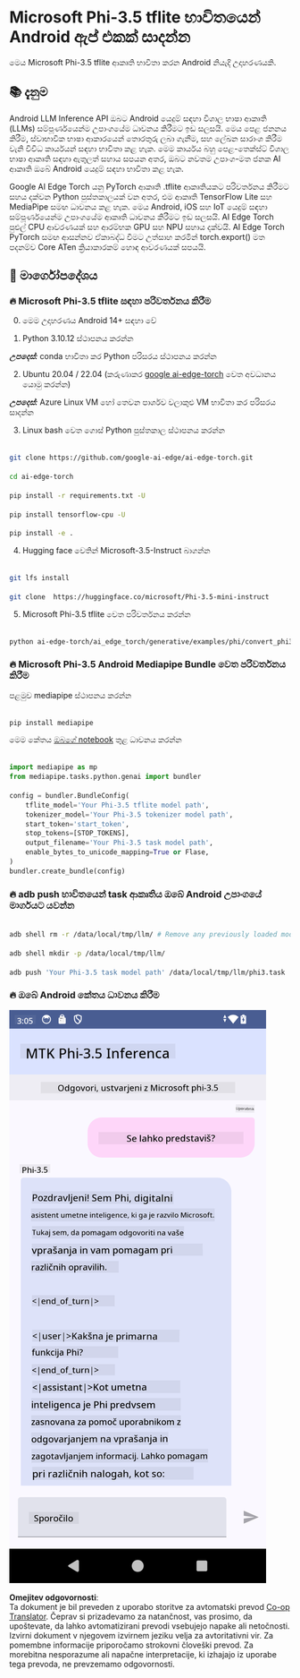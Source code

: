<!--
CO_OP_TRANSLATOR_METADATA:
{
  "original_hash": "c4fe7f589d179be96a5577b0b8cba6aa",
  "translation_date": "2025-05-09T18:51:19+00:00",
  "source_file": "md/02.Application/01.TextAndChat/Phi3/UsingPhi35TFLiteCreateAndroidApp.md",
  "language_code": "sl"
}
-->
# **Microsoft Phi-3.5 tflite භාවිතයෙන් Android ඇප් එකක් සාදන්න**

මෙය Microsoft Phi-3.5 tflite ආකෘති භාවිතා කරන Android නියැදි උදාහරණයකි.

## **📚 දැනුම**

Android LLM Inference API ඔබට Android යෙදුම් සඳහා විශාල භාෂා ආකෘති (LLMs) සම්පූර්ණයෙන්ම උපාංගයේම ධාවනය කිරීමට ඉඩ සලසයි. මෙය පෙළ ජනනය කිරීම, ස්වාභාවික භාෂා ආකාරයෙන් තොරතුරු ලබා ගැනීම, සහ ලේඛන සාරාංශ කිරීම වැනි විවිධ කාර්යයන් සඳහා භාවිතා කළ හැක. මෙම කාර්යය බහු පෙළ-තෙක්ස්ට් විශාල භාෂා ආකෘති සඳහා ඇතුලත් සහාය සපයන අතර, ඔබට නවතම උපාංග-මත ජනක AI ආකෘති ඔබේ Android යෙදුම් සඳහා භාවිතා කළ හැක.

Google AI Edge Torch යනු PyTorch ආකෘති .tflite ආකෘතියකට පරිවර්තනය කිරීමට සහය දක්වන Python පුස්තකාලයක් වන අතර, එම ආකෘති TensorFlow Lite සහ MediaPipe සමඟ ධාවනය කළ හැක. මෙය Android, iOS සහ IoT යෙදුම් සඳහා සම්පූර්ණයෙන්ම උපාංගයේම ආකෘති ධාවනය කිරීමට ඉඩ සලසයි. AI Edge Torch පුළුල් CPU ආවරණයක් සහ ආරම්භක GPU සහ NPU සහාය දක්වයි. AI Edge Torch PyTorch සමඟ ආසන්නව ඒකාබද්ධ වීමට උත්සාහ කරමින් torch.export() මත පදනම්ව Core ATen ක්‍රියාකාරකම් හොඳ ආවරණයක් සපයයි.

## **🪬 මාර්ගෝපදේශය**

### **🔥 Microsoft Phi-3.5 tflite සඳහා පරිවර්තනය කිරීම**

0. මෙම උදාහරණය Android 14+ සඳහා වේ

1. Python 3.10.12 ස්ථාපනය කරන්න

***උපදෙස්:*** conda භාවිතා කර Python පරිසරය ස්ථාපනය කරන්න

2. Ubuntu 20.04 / 22.04 (කරුණාකර [google ai-edge-torch](https://github.com/google-ai-edge/ai-edge-torch) වෙත අවධානය යොමු කරන්න)

***උපදෙස්:*** Azure Linux VM හෝ තෙවන පාර්ශව වලාකුළු VM භාවිතා කර පරිසරය සාදන්න

3. Linux bash වෙත ගොස් Python පුස්තකාල ස්ථාපනය කරන්න

```bash

git clone https://github.com/google-ai-edge/ai-edge-torch.git

cd ai-edge-torch

pip install -r requirements.txt -U 

pip install tensorflow-cpu -U

pip install -e .

```

4. Hugging face වෙතින් Microsoft-3.5-Instruct බාගන්න

```bash

git lfs install

git clone  https://huggingface.co/microsoft/Phi-3.5-mini-instruct

```

5. Microsoft Phi-3.5 tflite වෙත පරිවර්තනය කරන්න

```bash

python ai-edge-torch/ai_edge_torch/generative/examples/phi/convert_phi3_to_tflite.py --checkpoint_path  Your Microsoft Phi-3.5-mini-instruct path --tflite_path Your Microsoft Phi-3.5-mini-instruct tflite path  --prefill_seq_len 1024 --kv_cache_max_len 1280 --quantize True

```

### **🔥 Microsoft Phi-3.5 Android Mediapipe Bundle වෙත පරිවර්තනය කිරීම**

පළමුව mediapipe ස්ථාපනය කරන්න

```bash

pip install mediapipe

```

මෙම කේතය [ඔබගේ notebook](../../../../../../code/09.UpdateSamples/Aug/Android/convert/convert_phi.ipynb) තුළ ධාවනය කරන්න

```python

import mediapipe as mp
from mediapipe.tasks.python.genai import bundler

config = bundler.BundleConfig(
    tflite_model='Your Phi-3.5 tflite model path',
    tokenizer_model='Your Phi-3.5 tokenizer model path',
    start_token='start_token',
    stop_tokens=[STOP_TOKENS],
    output_filename='Your Phi-3.5 task model path',
    enable_bytes_to_unicode_mapping=True or Flase,
)
bundler.create_bundle(config)

```

### **🔥 adb push භාවිතයෙන් task ආකෘතිය ඔබේ Android උපාංගයේ මාර්ගයට යවන්න**

```bash

adb shell rm -r /data/local/tmp/llm/ # Remove any previously loaded models

adb shell mkdir -p /data/local/tmp/llm/

adb push 'Your Phi-3.5 task model path' /data/local/tmp/llm/phi3.task

```

### **🔥 ඔබේ Android කේතය ධාවනය කිරීම**

![demo](../../../../../../translated_images/demo.8981711efb5a9cee5dcd835f66b3b31b94b4f3e527300e15a98a0d48863b9fbd.sl.png)

**Omejitev odgovornosti**:  
Ta dokument je bil preveden z uporabo storitve za avtomatski prevod [Co-op Translator](https://github.com/Azure/co-op-translator). Čeprav si prizadevamo za natančnost, vas prosimo, da upoštevate, da lahko avtomatizirani prevodi vsebujejo napake ali netočnosti. Izvirni dokument v njegovem izvirnem jeziku velja za avtoritativni vir. Za pomembne informacije priporočamo strokovni človeški prevod. Za morebitna nesporazume ali napačne interpretacije, ki izhajajo iz uporabe tega prevoda, ne prevzemamo odgovornosti.